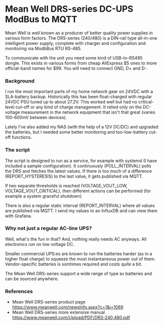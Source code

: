 # Mean Well DRS-series DC-UPS ModBus to MQTT

Mean Well is well known as a producer of better quality power supplies in various form factors. The DRS-series (240/480) is a DIN-rail type all-in-one intelligent power supply, complete with charger and configuration and monitoring via ModbBus RTU RS-485.

To communicate with the unit you need some kind of USB-to-RS485 dongle. This exists in various forms from cheap AliExpress $5 ones to more official-band names for $99. You will need to connect GND, D+ and D-.

### Background

I run the most important parts of my home network gear on 24VDC with a SLA-battery backup. Historically this has been float-charged with regular 24VDC PSU tuned up to about 27.2V. This worked well but had no critical-level cut-off or any kind of charge management. It relied only on the DC-voltage measurement in the network equipment that isn't that great (varies 100-600mV between devices).

Lately I've also added my NAS (with the help of a 12V DC/DC) and upgraded the batteries, but I needed some better monitoring and too-low-battery cut-off functions.

### The script
The script is designed to run as a service, for example with systemd (I have included a sample configuration). It continuously (POLL_INTERVAL) polls the DRS and fetches the latest values. If there is too much of a difference (REPORT_HYSTERESIS) to the last value, it gets published via MQTT.

If two separate thresholds is reached (VOLTAGE_VOUT_LOW, VOLTAGE_VOUT_CRITICAL), then different actions can be performed (for example a system graceful shutdown)

There is also a regular static interval (REPORT_INTERVAL) where all values are published via MQTT. I send my values to an InfluxDB and can view them with Grafana.

### Why not just a regular AC-line UPS?

Well, what's the fun in that? And, nothing really needs AC anyways. All electronics run on low voltage DC.

Smaller commercial UPS:es are known to run the batteries harder (as in a higher float charge) to squeeze the most instantaneous power out of them. Vendor-specific batteries is somtimes required and costs quite a bit.

The Mean Well DRS-series support a wide range of type av batteries and can be sourced anywhere.

### References

  - Mean Well DRS-series product page
    <https://www.meanwell.com/newsInfo.aspx?c=1&i=1069>
  - Mean Well DRS-series more extensive manual
    <https://www.meanwell.com/Upload/PDF/DRS-240,480.pdf>





